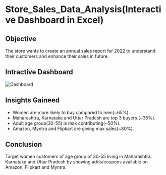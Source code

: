 # Store_Sales_Data_Analysis(Interactive Dashboard in Excel)
## Objective
The store wants to create an annual sales report for 2022 to understand their customers and enhance their sales in future.
## Intractive Dashboard
![Dashboard](https://github.com/user-attachments/assets/277c80a3-c374-4067-8e99-4015d650619b)
## Insights Gaineed
-	Women are more likely to buy compared to men(~65%).
-	Maharashtra, Karnataka and Uttar Pradesh are top 3 buyers.(~35%).
-	Adult age group(30-55) is max contributing(~50%).
-	Amazon, Myntra and Flipkart are giving max sales(~80%).

## Conclusion
Target women customers of age group of 30-55 living in Maharashtra, Karnataka and Uttar Pradesh by showing adds/coupons available on Amazon, Flipkart and Myntra. 
